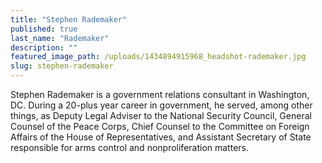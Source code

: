 ```yaml
---
title: "Stephen Rademaker"
published: true
last_name: "Rademaker"
description: ""
featured_image_path: /uploads/1434894915968_headshot-rademaker.jpg
slug: stephen-rademaker
---
```


Stephen Rademaker is a government relations consultant in Washington, DC. During a 20-plus year career in government, he served, among other things, as Deputy Legal Adviser to the National Security Council, General Counsel of the Peace Corps, Chief Counsel to the Committee on Foreign Affairs of the House of Representatives, and Assistant Secretary of State responsible for arms control and nonproliferation matters.

